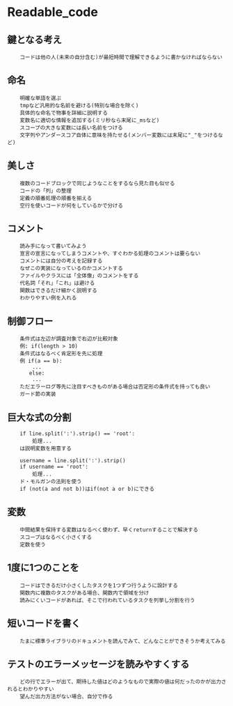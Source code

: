 # Readable_code

## 鍵となる考え
```
    コードは他の人(未来の自分含む)が最短時間で理解できるように書かなければならない
```

## 命名
```
    明確な単語を選ぶ
    tmpなど汎用的な名前を避ける(特別な場合を除く)
    具体的な命名で物事を詳細に説明する
    変数名に適切な情報を追加する(ミリ秒なら末尾に_msなど)
    スコープの大きな変数には長い名前をつける
    文字列やアンダースコア自体に意味を持たせる(メンバー変数には末尾に"_"をつけるなど)
```

## 美しさ
```
    複数のコードブロックで同じようなことをするなら見た目も似せる
    コードの「列」の整理
    定義の順番処理の順番を揃える
    空行を使いコードが何をしているかで分ける
```

## コメント
```
    読み手になって書いてみよう
    宣言の宣言になってしまうコメントや、すぐわかる処理のコメントは要らない
    コメントには自分の考えを記録する
    なぜこの実装になっているのかコメントする
    ファイルやクラスには「全体像」のコメントをする
    代名詞「それ」「これ」は避ける
    関数はできるだけ細かく説明する
    わかりやすい例を入れる
```

## 制御フロー
```
    条件式は左辺が調査対象で右辺が比較対象
    例: if(length > 10)
    条件式はなるべく肯定形を先に処理
    例 if(a == b):
        ...
       else:
        ...
    ただエラーログ等先に注目すべきものがある場合は否定形の条件式を持っても良い
    ガード節の実装
```
## 巨大な式の分割
```
    if line.split(':').strip() == 'root':
        処理...
    は説明変数を用意する

    username = line.split(':').strip()
    if username == 'root':
        処理...
    ド・モルガンの法則を使う
    if (not(a and not b))はif(not a or b)にできる
```

## 変数
```
    中間結果を保持する変数はなるべく使わず、早くreturnすることで解決する
    スコープはなるべく小さくする
    定数を使う
```

## 1度に1つのことを
```
    コードはできるだけ小さくしたタスクを1つずつ行うように設計する
    関数内に複数のタスクがある場合、関数内で領域を分け
    読みにくいコードがあれば、そこで行われているタスクを列挙し分割を行う
```

## 短いコードを書く
```
    たまに標準ライブラリのドキュメントを読んでみて、どんなことができそうか考えてみる
```

## テストのエラーメッセージを読みやすくする
```
    どの行でエラーが出て、期待した値はどのようなもので実際の値は何だったのかが出力されるとわかりやすい
    望んだ出力方法がない場合、自分で作る
```
